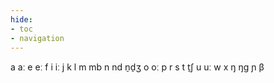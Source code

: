 ```yaml
---
hide:
- toc
- navigation
---
```

a
aː
e
eː
f
i
iː
j
k
l
m
mb
n
nd
n̠d̠ʒ
o
oː
p
r
s
t
t̠ʃ
u
uː
w
x
ŋ
ŋɡ
ɲ
β

